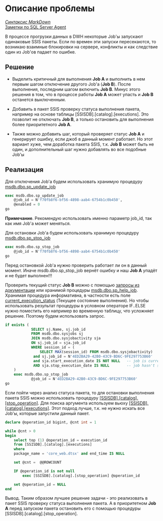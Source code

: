 # Описание проблемы

*[Синтаксис MarkDown](https://www.markdownguide.org/basic-syntax/)*  
[Заметки по SQL Server Agent](../SQLAgent_note.md)  

В процессе прогрузки данных в DWH некоторые Job'ы запускают одинаковые SSIS пакеты. Если по времен эти запуски пересекаются, то возникаю взаимные блокировки на сервере, конфликты и как следствие один из Job'ов падает по ошибке.

## Решение

- Выделить критичный для выполнения **Job A** и выполнить в нем первым шагом отключение другого Job'а (**Job B**). После выполнения, последним шагом включить **Job B**. Минус этого решения в том, что в процессе работы **Job A** может упасть и **Job B** останется выключенным.

- Добавить в пакет SSIS проверку статуса выполнения пакета, например на основе таблицы [SSISDB].[catalog].[executions]. Это позволит не отключать **Job B**, а только остановить для выполнения более приоритетного **Job A**.
- Также можно добавить шаг, который проверяет статус **Job A** и генерирует ошибку, если джоб в данный момент работает. Но этот вариант хуже, чем доработка пакета SSIS, т.к.  **Job B** может быть не один, и дополнительный шаг нужно добавлять во все подобные Job'ы

## Реализация

Для отключения Job'а будем использовать хранимую процедуру [msdb.dbo.sp_update_job](https://docs.microsoft.com/ru-ru/sql/relational-databases/system-stored-procedures/sp-update-job-transact-sql?view=sql-server-ver15)

```sql
exec msdb.dbo.sp_update_job
	@job_id = N'f70fb8f6-bf56-4898-aab4-6754b1c0b450',
	@enabled = 0
go
```

**Примечание**. Рекомендую использовать именно параметр job_id, так как имя Job'а может меняться.

Для остановки Job'а будем использовать хранимую процедуру [msdb.dbo.sp_stop_job](https://docs.microsoft.com/ru-ru/sql/relational-databases/system-stored-procedures/sp-stop-job-transact-sql?view=sql-server-ver15)

```sql
exec msdb.dbo.sp_stop_job
	@job_id = N'f70fb8f6-bf56-4898-aab4-6754b1c0b450'
go
```

Перед остановкой Job'а нужно проверить работает ли он в данный момент. Иначе msdb.dbo.sp_stop_job вернёт ошибку и наш **Job A** упадёт и не будет выполнен!!!

Проверить текущий статус **Job B** можно с помощью [запросы из документации](https://docs.microsoft.com/ru-ru/sql/relational-databases/system-tables/dbo-sysjobactivity-transact-sql?view=sql-server-ver15) или хранимой процедуры [msdb.dbo.sp_help_job](https://docs.microsoft.com/ru-ru/sql/relational-databases/system-stored-procedures/sp-help-job-transact-sql?view=sql-server-ver15). Хранимая процедура информативна, в частности есть поле [current_execution_status](./current_execution_status.md) (Текущее состояние выполнения). Но чтобы использовать результат процедуры в условном операторе IF..ELSE нужно поместить его например во временную таблицу, что усложняет решение. Поэтому будем использовать запрос.

```sql
if exists (
			SELECT sj.Name, sj.job_id
			FROM msdb.dbo.sysjobs sj
			JOIN msdb.dbo.sysjobactivity sja
			ON sj.job_id = sja.job_id
			WHERE session_id = (
				SELECT MAX(session_id) FROM msdb.dbo.sysjobactivity)	-- make sure this is the most recent run
			 and sj.job_id = N'4ED2BA29-42B0-43C9-BD6C-9FE297753B60'
			 and sja.start_execution_date IS NOT NULL	-- job is currently running
			 AND sja.stop_execution_date IS NULL		-- job hasn't stopped running
	)
	exec msdb.dbo.sp_stop_job
			@job_id = N'4ED2BA29-42B0-43C9-BD6C-9FE297753B60'
go
```

Если пойти через анализ статуса пакета, то для остановки выполнения пакета SSIS можно использовать процедуру [[SSISDB].[catalog].[stop_operation]](https://docs.microsoft.com/ru-ru/sql/integration-services/system-stored-procedures/catalog-stop-operation-ssisdb-database?view=sql-server-ver15). Для поиска аргумента используем вьюху [[SSISDB].[catalog].[executions]](https://docs.microsoft.com/ru-ru/sql/integration-services/system-views/catalog-executions-ssisdb-database?view=sql-server-ver15). Этот подход лучше, т.к. не нужно искать все Job'ы, которые запустили данный пакет.

```sql
declare @operation_id bigint, @cnt int = 1

while @cnt > 0
begin
	select top (1) @operation_id = execution_id
	from [SSISDB].[catalog].[executions]
	where 
	package_name = 'core_web.dtsx' and end_time IS NULL

	set @cnt =  @@ROWCOUNT

	IF @operation_id is not null
		exec [SSISDB].[catalog].[stop_operation] @operation_id

	set @operation_id = NULL
end
```

Вывод. Таким образом лучшее решение задачи - это реализовать в пакет SSIS проверку статуса выполнения пакета. А в приоритетном  **Job A** перед запуском пакета остановить его с помощью процедуры  [SSISDB].[catalog].[stop_operation].